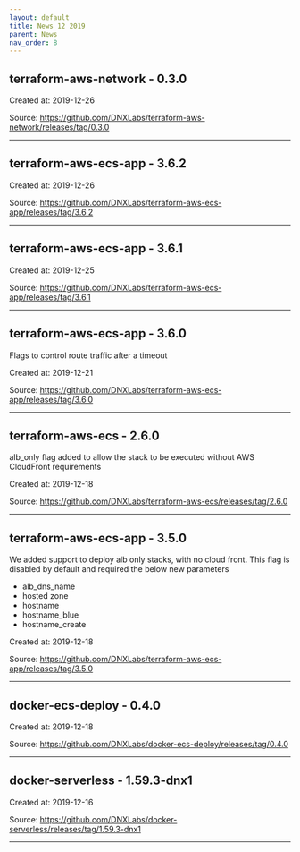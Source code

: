 ```yaml
---
layout: default
title: News 12 2019
parent: News
nav_order: 8
---
```




## terraform-aws-network - 0.3.0


Created at: 2019-12-26

Source:  https://github.com/DNXLabs/terraform-aws-network/releases/tag/0.3.0

---


## terraform-aws-ecs-app - 3.6.2


Created at: 2019-12-26

Source:  https://github.com/DNXLabs/terraform-aws-ecs-app/releases/tag/3.6.2

---


## terraform-aws-ecs-app - 3.6.1


Created at: 2019-12-25

Source:  https://github.com/DNXLabs/terraform-aws-ecs-app/releases/tag/3.6.1

---


## terraform-aws-ecs-app - 3.6.0
Flags to control route traffic after a timeout

Created at: 2019-12-21

Source:  https://github.com/DNXLabs/terraform-aws-ecs-app/releases/tag/3.6.0

---


## terraform-aws-ecs - 2.6.0
alb_only flag added to allow the stack to be executed without AWS CloudFront requirements

Created at: 2019-12-18

Source:  https://github.com/DNXLabs/terraform-aws-ecs/releases/tag/2.6.0

---


## terraform-aws-ecs-app - 3.5.0
We added support to deploy alb only stacks, with no cloud front.
This flag is disabled by default and required the below new parameters
- alb_dns_name
- hosted zone
- hostname
- hostname_blue
- hostname_create

Created at: 2019-12-18

Source:  https://github.com/DNXLabs/terraform-aws-ecs-app/releases/tag/3.5.0

---


## docker-ecs-deploy - 0.4.0


Created at: 2019-12-18

Source:  https://github.com/DNXLabs/docker-ecs-deploy/releases/tag/0.4.0

---


## docker-serverless - 1.59.3-dnx1


Created at: 2019-12-16

Source:  https://github.com/DNXLabs/docker-serverless/releases/tag/1.59.3-dnx1

---

